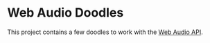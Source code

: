 # Web Audio Doodles
This project contains a few doodles to work with the [Web Audio API](https://developer.mozilla.org/en-US/docs/Web/API/Web_Audio_API).